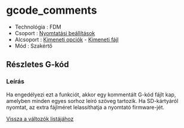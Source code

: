 # gcode\_comments

* Technológia : FDM
* Csoport : [Nyomtatási beállítások](../../konfig/print_settings.md)
* Alcsoport : [Kimeneti opciók](../../beallitasok/print_settings.md#options-de-sortie) - [Kimeneti fájl](gcode_comments.md)
* Mód : Szakértő

## Részletes G-kód

### Leírás

Ha engedélyezi ezt a funkciót, akkor egy kommentált G-kód fájlt kap, amelyben minden egyes sorhoz leíró szöveg tartozik. Ha SD-kártyáról nyomtat, az extra fájlméret lelassíthatja a nyomtató firmware-jét.

[Vissza a változók listájához](/)

